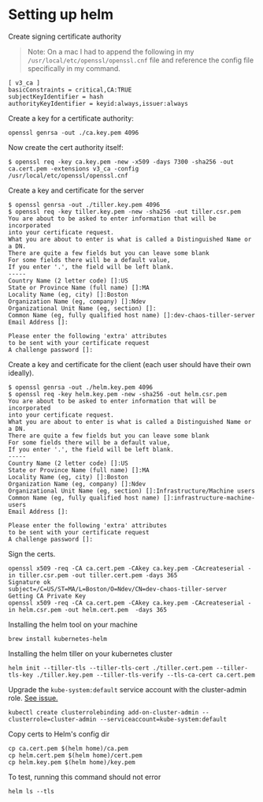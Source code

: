 # Setting up helm

Create signing certificate authority

> Note: On a mac I had to append the following in my `/usr/local/etc/openssl/openssl.cnf` file and reference the config file specifically in my command.

```
[ v3_ca ]
basicConstraints = critical,CA:TRUE
subjectKeyIdentifier = hash
authorityKeyIdentifier = keyid:always,issuer:always
```

Create a key for a certificate authority:
```
openssl genrsa -out ./ca.key.pem 4096
```

Now create the cert authority itself:
```
$ openssl req -key ca.key.pem -new -x509 -days 7300 -sha256 -out ca.cert.pem -extensions v3_ca -config /usr/local/etc/openssl/openssl.cnf
```


Create a key and certificate for the server
```
$ openssl genrsa -out ./tiller.key.pem 4096
$ openssl req -key tiller.key.pem -new -sha256 -out tiller.csr.pem
You are about to be asked to enter information that will be incorporated
into your certificate request.
What you are about to enter is what is called a Distinguished Name or a DN.
There are quite a few fields but you can leave some blank
For some fields there will be a default value,
If you enter '.', the field will be left blank.
-----
Country Name (2 letter code) []:US
State or Province Name (full name) []:MA
Locality Name (eg, city) []:Boston
Organization Name (eg, company) []:Ndev
Organizational Unit Name (eg, section) []:
Common Name (eg, fully qualified host name) []:dev-chaos-tiller-server
Email Address []:

Please enter the following 'extra' attributes
to be sent with your certificate request
A challenge password []:
```

Create a key and certificate for the client (each user should have their own ideally).
```
$ openssl genrsa -out ./helm.key.pem 4096
$ openssl req -key helm.key.pem -new -sha256 -out helm.csr.pem
You are about to be asked to enter information that will be incorporated
into your certificate request.
What you are about to enter is what is called a Distinguished Name or a DN.
There are quite a few fields but you can leave some blank
For some fields there will be a default value,
If you enter '.', the field will be left blank.
-----
Country Name (2 letter code) []:US
State or Province Name (full name) []:MA
Locality Name (eg, city) []:Boston
Organization Name (eg, company) []:Ndev
Organizational Unit Name (eg, section) []:Infrastructure/Machine users
Common Name (eg, fully qualified host name) []:infrastructure-machine-users
Email Address []:

Please enter the following 'extra' attributes
to be sent with your certificate request
A challenge password []:
```

Sign the certs.

```
openssl x509 -req -CA ca.cert.pem -CAkey ca.key.pem -CAcreateserial -in tiller.csr.pem -out tiller.cert.pem -days 365
Signature ok
subject=/C=US/ST=MA/L=Boston/O=Ndev/CN=dev-chaos-tiller-server
Getting CA Private Key
openssl x509 -req -CA ca.cert.pem -CAkey ca.key.pem -CAcreateserial -in helm.csr.pem -out helm.cert.pem  -days 365
```




Installing the helm tool on your machine

```
brew install kubernetes-helm
```

Installing the helm tiller on your kubernetes cluster

```
helm init --tiller-tls --tiller-tls-cert ./tiller.cert.pem --tiller-tls-key ./tiller.key.pem --tiller-tls-verify --tls-ca-cert ca.cert.pem
```

Upgrade the `kube-system:default` service account with the cluster-admin role. [See issue.](https://github.com/kubernetes/helm/issues/2687)

```
kubectl create clusterrolebinding add-on-cluster-admin --clusterrole=cluster-admin --serviceaccount=kube-system:default
```

Copy certs to Helm's config dir

```
cp ca.cert.pem $(helm home)/ca.pem
cp helm.cert.pem $(helm home)/cert.pem
cp helm.key.pem $(helm home)/key.pem
```

To test, running this command should not error

```
helm ls --tls
```
